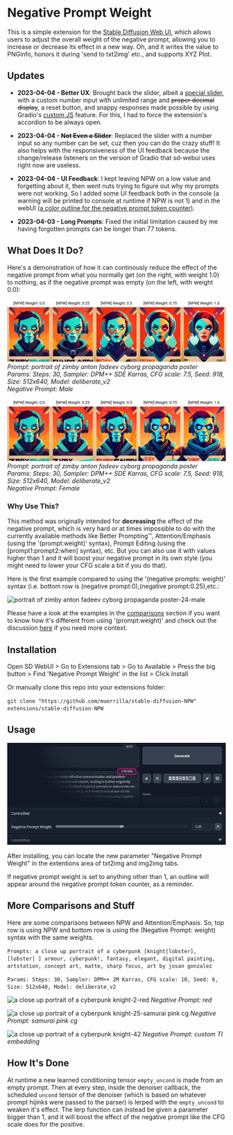 
# Negative Prompt Weight

This is a simple extension for the [Stable Diffusion Web UI](https://github.com/AUTOMATIC1111/stable-diffusion-webui), which allows users to adjust the overall weight of the negative prompt, allowing you to increase or decrease its effect in a new way. Oh, and it writes the value to PNGinfo, honors it during 'send to txt2img' etc., and supports XYZ Plot.

## Updates
 - **2023-04-04 - Better UX**: Brought back the slider, albeit a [special slider](https://github.com/muerrilla/stable-diffusion-NPW#usage), with a custom number input with unlimited range and ~~proper decimal display~~, a reset button, and snappy responses made possible by using Gradio's [custom JS](https://gradio.app/custom-CSS-and-JS/) feature. For this, I had to force the extension's accordion to be always open.

 - **2023-04-04 - ~~Not Even a Slider~~**: Replaced the slider with a number input so any number can be set, cuz then you can do the crazy stuff! It also helps with the responsiveness of the UI feedback because the change/release listeners on the version of Gradio that sd-webui uses right now are useless.

- **2023-04-04 - UI Feedback**: I kept leaving NPW on a low value and forgetting about it, then went nuts trying to figure out why my prompts were not working. So I added some UI feedback both in the console (a warning will be printed to console at runtime if NPW is not 1) and in the webUI [(a color outline for the negative prompt token counter)](https://github.com/muerrilla/stable-diffusion-NPW#usage).

- **2023-04-03 - Long Prompts**: Fixed the initial limitation caused by me having forgotten prompts can be longer than 77 tokens.

## What Does It Do?

Here's a demonstration of how it can continously reduce the effect of the negative prompt from what you normally get (on the right, with weight 1.0) to nothing, as if the negative prompt was empty (on the left, with weight 0.0):

![Another example plot showing the effect of different weights](/assets/example1.jpg)
*Prompt: portrait of zimby anton fadeev cyborg propaganda poster*<br>
*Params: Steps: 30, Sampler: DPM++ SDE Karras, CFG scale: 7.5, Seed: 918, Size: 512x640, Model: deliberate_v2* <br>
*Negative Prompt: Male*

![Another example plot showing the effect of different weights](/assets/example2.jpg)
*Prompt: portrait of zimby anton fadeev cyborg propaganda poster*<br>
*Params: Steps: 30, Sampler: DPM++ SDE Karras, CFG scale: 7.5, Seed: 918, Size: 512x640, Model: deliberate_v2* <br>
*Negative Prompt: Female*

### Why Use This?

This method was originally intended for <b>decreasing</b> the effect of the negative prompt, which is very hard or at times impossible to do with the currently available methods like Better Prompting™, Attention/Emphasis (using the '(prompt:weight)' syntax), Prompt Editing (using the [prompt1:prompt2:when] syntax), etc. But you can also use it with values higher than 1 and it will boost your negative prompt in its own style (you might need to lower your CFG scale a bit if you do that).

Here is the first example compared to using the '(negative prompts: weight)' syntax (i.e. bottom row is (negative prompt:0),(negative prompt:0.25),etc.:

![portrait of zimby anton fadeev cyborg propaganda poster-24-male](https://user-images.githubusercontent.com/48160881/229344713-81793753-d9ae-4927-b5e9-03a7749dfc95.jpg)

Please have a look at the examples in the [comparisons](https://github.com/muerrilla/stable-diffusion-NPW#more-comparisons-and-stuff) section if you want to know how it's different from using '(prompt:weight)' and check out the discussion [here](https://github.com/AUTOMATIC1111/stable-diffusion-webui/issues/9220) if you need more context.

## Installation

Open SD WebUI > Go to Extensions tab > Go to Available > Press the big button > Find 'Negative Prompt Weight' in the list > Click Install

Or manually clone this repo into your extensions folder:

`git clone "https://github.com/muerrilla/stable-diffusion-NPW" extensions/stable-diffusion-NPW`

## Usage

![Screenshot of the slider provided by the extension in UI](/assets/screenshot.png "Does what it says on the box.")

After installing, you can locate the new parameter "Negative Prompt Weight" in the extentions area of txt2img and img2img tabs. 

If negative prompt weight is set to anything other than 1, an outline will appear around the negative prompt token counter, as a reminder.

## More Comparisons and Stuff

Here are some comparisons between NPW and Attention/Emphasis. So, top row is using NPW and bottom row is using the (Negative Prompt: weight) syntax with the same weights.

```Prompts: a close up portrait of a cyberpunk [knight|lobster], [lobster| ] armour, cyberpunk!, fantasy, elegant, digital painting, artstation, concept art, matte, sharp focus, art by josan gonzalez```

```Params: Steps: 30, Sampler: DPM++ 2M Karras, CFG scale: 10, Seed: 6, Size: 512x640, Model: deliberate_v2```


![a close up portrait of a cyberpunk knight-2-red](https://user-images.githubusercontent.com/48160881/229320416-c805642e-168d-4d35-a4c8-a1f0b066a982.jpg)
*Negative Prompt: red*



![a close up portrait of a cyberpunk knight-25-samurai pink cg](https://user-images.githubusercontent.com/48160881/229320590-1beaf1ac-5ede-49ad-b2bd-7e761fdd49df.jpg)
*Negative Prompt: samurai pink cg*



![a close up portrait of a cyberpunk knight-42](https://user-images.githubusercontent.com/48160881/229321419-055bd6ad-2931-4ad1-96d2-69b047ea1c97.jpg)
*Negative Prompt: *custom TI embedding**

## How It's Done

At runtime a new learned conditioning tensor `empty_uncond` is made from an empty prompt. Then at every step, inside the denoiser callback, the scheduled `uncond` tensor of the denoiser (which is based on whatever prompt hijinks were passed to the parser) is lerped with the `empty_uncond` to weaken it's effect. The lerp function can instead be given a parameter bigger than 1, and it will boost the effect of the negative prompt like the CFG scale does for the positive.
